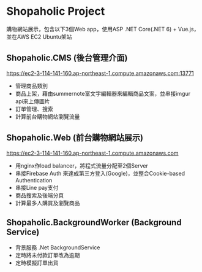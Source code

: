 # Shopaholic Project
購物網站展示，包含以下3個Web app，使用ASP .NET Core(.NET 6) + Vue.js，並在AWS EC2 Ubuntu架站

## Shopaholic.CMS (後台管理介面)
https://ec2-3-114-141-160.ap-northeast-1.compute.amazonaws.com:13771  
* 管理商品類別
* 商品上架，藉由summernote富文字編輯器來編輯商品文案，並串接imgur api來上傳圖片
* 訂單管理、搜索
* 計算前台購物網站瀏覽流量

## Shopaholic.Web (前台購物網站展示)
https://ec2-3-114-141-160.ap-northeast-1.compute.amazonaws.com  
* 用nginx作load balancer，將程式流量分配至2個Server
* 串接Firebase Auth 來達成第三方登入(Google)，並整合Cookie-based Authentication
* 串接Line pay支付
* 商品搜索及後端分頁
* 計算最多人購買及瀏覽商品

## Shopaholic.BackgroundWorker (Background Service)
* 背景服務 .Net BackgroundService
* 定時將未付款訂單改為逾期
* 定時模擬訂單出貨
